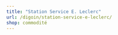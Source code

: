 ```yaml
---
title: "Station Service E. Leclerc"
url: /digoin/station-service-e-leclerc/
shop: commodité
---
```

